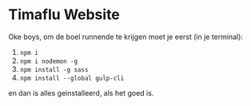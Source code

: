 # Timaflu Website

Oke boys, om de boel runnende te krijgen moet je eerst (in je terminal):

1. `npm i`
2. `npm i nodemon -g`
3. `npm install -g sass`
4. `npm install --global gulp-cli`

en dan is alles geinstalleerd, als het goed is.

